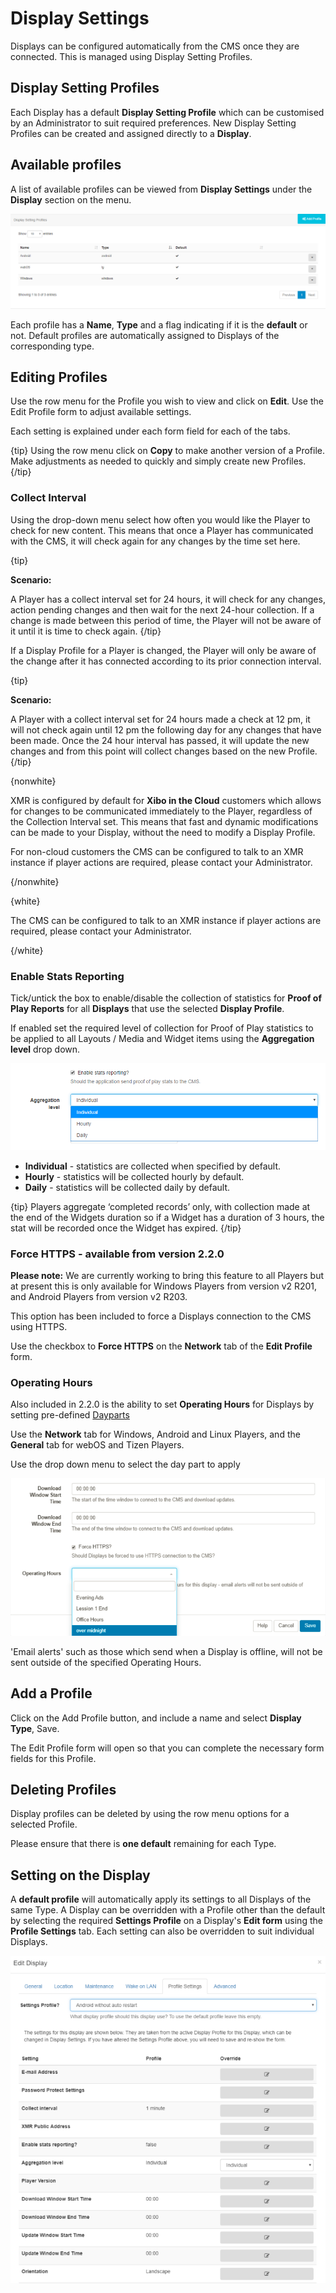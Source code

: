 <!--toc=displays-->
# Display Settings 

Displays can be configured automatically from the CMS once they are connected. This is managed using Display Setting Profiles.

## Display Setting Profiles

Each Display has a default **Display Setting Profile** which can be customised by an Administrator to suit required preferences. New Display Setting Profiles can be created and assigned directly to a **Display**.

## Available profiles

A list of available profiles can be viewed from **Display Settings** under the **Display** section on the menu.

![Display Settings Profiles](img/displays_settings_profiles.png)

Each profile has a **Name**, **Type** and a flag indicating if it is the **default** or not. Default profiles are automatically assigned to Displays of the corresponding type.

## Editing Profiles

Use the row menu for the Profile you wish to view and click on **Edit**. Use the Edit Profile form to adjust available settings.

Each setting is explained under each form field for each of the tabs.

{tip}
Using the row menu click on **Copy** to make another version of a Profile. Make adjustments as needed to quickly and simply create new Profiles.
{/tip}

### Collect Interval

Using the drop-down menu select how often you would like the Player to check for new content. This means that once a Player has communicated with the CMS, it will check again for any changes by the time  set here.

{tip}

**Scenario:**

A Player has a collect interval set for 24 hours, it will check for any changes, action pending changes and then wait for the next 24-hour collection. If a change is made between this period of time, the Player will not be aware of it until it is time to check again.
{/tip}

If a Display Profile for a Player is changed, the Player will only be aware of the change after it has connected according to its prior connection interval. 

{tip}

**Scenario:**

A Player with a collect interval set for 24 hours made a check at 12 pm, it will not check again until 12 pm the following day for any changes that have been made. Once the 24 hour interval has passed, it will update the new changes and from this point will collect changes based on the new Profile.
{/tip}

{nonwhite}

XMR is configured by default for **Xibo in the Cloud** customers which allows for changes to be communicated immediately to the Player, regardless of the Collection Interval set. This means that fast and dynamic modifications can be made to your Display, without the need to modify a Display Profile.

For non-cloud customers the CMS can be configured to talk to an XMR instance if player actions are required, please contact your Administrator.

{/nonwhite} 

{white}

The CMS can be configured to talk to an XMR instance if player actions are required, please contact your Administrator.

{/white}

### Enable Stats Reporting

Tick/untick the box to enable/disable the collection of statistics for **Proof of Play Reports** for all **Displays** that use the selected **Display Profile**.

If enabled set the required level of collection for Proof of Play statistics to be applied to all Layouts / Media and Widget items using the **Aggregation level** drop down.

![Enable Stats](img/v2_aggregation_level_displays_proof_of_play.png)

- **Individual** - statistics are collected when specified by default.
- **Hourly** - statistics will be collected hourly by default.
- **Daily** - statistics will be collected daily by default.

{tip}
Players aggregate ‘completed records’ only, with collection made at the end of the Widgets duration so if a Widget has a duration of 3 hours, the stat will be recorded once the Widget has expired. 
{/tip}

### Force HTTPS - available from version 2.2.0

**Please note:** We are currently working to bring this feature to all Players but at present this is only available for Windows Players from version v2 R201, and Android Players from version v2 R203.

This option has been included to force a Displays connection to the CMS using HTTPS. 

Use the checkbox to **Force HTTPS** on the **Network** tab of the **Edit Profile** form.

### Operating Hours

Also included in 2.2.0 is the ability to set **Operating Hours** for Displays by setting pre-defined [Dayparts](scheduling_dayparting.html)

Use the **Network** tab for Windows, Android and Linux Players, and the **General** tab for webOS and Tizen Players.

Use the drop down menu to select the day part to apply

![Display Settings Network](img/v2_display_settings_network.png)

'Email alerts' such as those which send when a Display is offline, will not be sent outside of the specified Operating Hours.

## Add a Profile

Click on the Add Profile button, and include a name and select **Display Type**, Save.

The Edit Profile form will open so that you can complete the necessary form fields for this Profile.

## Deleting Profiles

Display profiles can be deleted by using the row menu options for a selected Profile. 

Please ensure that there is **one default** remaining for each Type.

## Setting on the Display

A **default profile** will automatically apply its settings to all Displays of the same Type. A Display can be overridden with a Profile other than the default by selecting the required **Settings Profile** on a Display's **Edit form** using the **Profile Settings** tab. Each setting can also be overridden to suit individual Displays.

![Displays Edit Profile Settings](img/displays_edit_profilesettings.png)